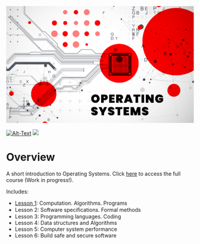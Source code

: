<img src="/Images/os.png" />

[![Alt-Text](https://img.shields.io/static/v1.svg?label=ver&message=1.0&color=success)](docs/start.md)
[![](https://img.shields.io/static/v1.svg?label=license&message=BSD3&color=blue)](LICENSE)

# Overview
A short introduction to Operating Systems. Click [here](https://github.com/sparvu/intro2cs/blob/main/Intro-CS.pdf) to access the full course (Work in progress!). 

Includes:

* [Lesson 1](https://github.com/sparvu/intro2cs/blob/main/lesson1/cs1.pdf): Computation. Algorithms. Programs 
* Lesson 2: Software speciﬁcations. Formal methods 
* Lesson 3: Programming languages. Coding 
* Lesson 4: Data structures and Algorithms 
* Lesson 5: Computer system performance 
* Lesson 6: Build safe and secure software

